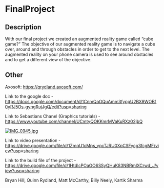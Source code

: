 # FinalProject

## Description
With our final project we created an augmented reality game called “cube game?” The objective of our augmented reality game is to navigate a cube over, around and through obstacles in order to get to the next level. The augmented reality on your phone camera is used to see around obstacles and to get a different view of the objective. 

## Other

Axosoft: https://qrydland.axosoft.com/

Link to the google doc - https://docs.google.com/document/d/1CnmQaOQuAmm3fyppU2BX9WOB10yRJ5Os-gyngRujJgQ/edit?usp=sharing

Link to Sebastians Chanel (Graphics tutorials) - https://www.youtube.com/channel/UCmtyQOKKmrMVaKuRXz02jbQ

[![IMG_0945.jpg](https://s18.postimg.cc/n85htbkyx/IMG_0945.jpg)](https://postimg.cc/image/4sl0vx6ud/)

Link to video presentation - https://drive.google.com/file/d/1ZmqU1cMps_ypcTJRU0XpCSFycg3fcgMF/view?usp=sharing

Link to the build file of the project - https://drive.google.com/file/d/1HtdIcPOaGO6SSyQHuK83NBRmlXCrwd_J/view?usp=sharing

Bryan Hill, Quinn Rydland, Matt McCarthy, Billy Neely, Kartik Sharma
